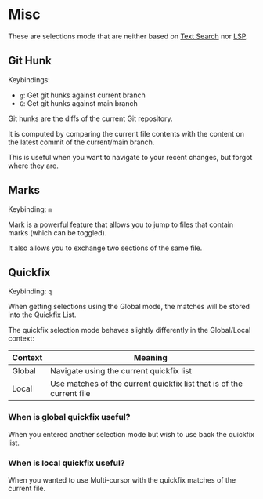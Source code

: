 # Misc

These are selections mode that are neither based on [Text Search](./text-search.md) nor [LSP](./lsp-based.md).

## Git Hunk

Keybindings:

- `g`: Get git hunks against current branch
- `G`: Get git hunks against main branch

Git hunks are the diffs of the current Git repository.

It is computed by comparing the current file contents with the content on the latest commit of the current/main branch.

This is useful when you want to navigate to your recent changes, but forgot where they are.

## Marks

Keybinding: `m`

Mark is a powerful feature that allows you to jump to files that contain marks (which can be toggled).

It also allows you to exchange two sections of the same file.

## Quickfix

Keybinding: `q`

When getting selections using the Global mode, the matches will be stored into
the Quickfix List.

The quickfix selection mode behaves slightly differently in the Global/Local context:

| Context | Meaning                                                              |
| ------- | -------------------------------------------------------------------- |
| Global  | Navigate using the current quickfix list                             |
| Local   | Use matches of the current quickfix list that is of the current file |

### When is global quickfix useful?

When you entered another selection mode but wish to use back the quickfix list.

### When is local quickfix useful?

When you wanted to use Multi-cursor with the quickfix matches of the current file.
